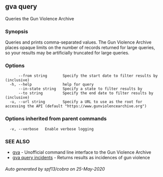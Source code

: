 ## gva query

Queries the Gun Violence Archive

### Synopsis

Queries and prints comma-separated values. The Gun Violence Archive places opaque limits on the number of records returned for large queries, so your results may be artificially truncated for large queries.

### Options

```
      --from string       Specify the start date to filter results by (inclusive)
  -h, --help              help for query
      --in-state string   Specify a state to filter results by
      --to string         Specify the end date to filter results by (inclusive)
  -u, --url string        Specify a URL to use as the root for accessing the API (default "https://www.gunviolencearchive.org")
```

### Options inherited from parent commands

```
  -v, --verbose   Enable verbose logging
```

### SEE ALSO

* [gva](gva.md)	 - Unofficial command line interface to the Gun Violence Archive
* [gva query incidents](gva_query_incidents.md)	 - Returns results as incidences of gun violence

###### Auto generated by spf13/cobra on 25-May-2020
